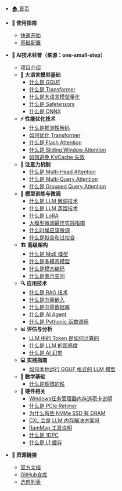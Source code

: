 <!-- _sidebar.md -->

* [🏠 首页](README.md)

* **📖 使用指南**
  * [快速开始](docs_md/guide/quickstart.md)
  * [基础配置](docs_md/guide/configuration.md)

* **🤖 AI技术科普（来源：one-small-step）**
  * [项目介绍](docs_md/one-small-step/README.md)
  * **🧠 大语言模型基础**
    * [什么是 GGUF](docs_md/one-small-step/20250113-what-is-gguf/what-is-gguf.md)
    * [什么是 Transformer](docs_md/one-small-step/20250126-what-is-transformer/what-is-transformer.md)
    * [什么是大语言模型量化](docs_md/one-small-step/20250129-what-is-quantization-in-LLM/what-is-quantization-in-LLM.md)
    * [什么是 Safetensors](docs_md/one-small-step/20250210-what-is-safetensors/what-is-safetensors.md)
    * [什么是 ONNX](docs_md/one-small-step/20250211-what-is-onnx/what-is-onnx.md)
  * **⚡ 性能优化技术**
    * [什么是推测性解码](docs_md/one-small-step/20250116-what-is-speculative-decoding/what-is-speculative-decoding.md)
    * [如何优化 Transformer](docs_md/one-small-step/20250127-how-to-optimize-transformer/how-to-optimize-transformer.md)
    * [什么是 Flash Attention](docs_md/one-small-step/20250201-what-is-flash-attention/what-is-flash-attention.md)
    * [什么是 Sliding Window Attention](docs_md/one-small-step/20250522-what-is-sliding-window-attention/what-is-sliding-window-attention.md)
    * [如何避免 KVCache 失效](docs_md/one-small-step/20250513-How-to-avoid-KVCache-invalidation/How-to-avoid-KVCache-invalidation.md)
  * **🎯 注意力机制**
    * [什么是 Multi-Head Attention](docs_md/one-small-step/20250202-what-is-multi-head-attention/what-is-multi-head-attention.md)
    * [什么是 Multi-Query Attention](docs_md/one-small-step/20250204-what-is-multi-query-attention/what-is-multi-query-attention.md)
    * [什么是 Grouped Query Attention](docs_md/one-small-step/20250205-what-is-gropued-query-attention/what-is-gropued-query-attention.md)
  * **🔧 模型训练与微调**
    * [什么是 LLM 微调技术](docs_md/one-small-step/20250208-what-is-LLM-fine-tuning/what-is-LLM-fine-tuning.md)
    * [什么是 LLM 蒸馏技术](docs_md/one-small-step/20250123-what-is-LLM-distill/what-is-LLM-distill.md)
    * [什么是 LoRA](docs_md/one-small-step/20250228-what-is-LoRA/what-is-LoRA.md)
    * [大模型微调最佳实践指南](docs_md/one-small-step/20250210-LLM-fine-tuning-summary/LLM-fine-tuning-summary.md)
    * [什么时候应该微调](docs_md/one-small-step/20250530-When-to-Use-Fine-Tuning-and-When-Not-To/When-to-Use-Fine-Tuning-and-When-Not-To.md)
    * [什么是拟合和过拟合](docs_md/one-small-step/20250301-what-is-fitting-and-overfitting/what-is-fitting-and-overfitting.md)
  * **🏗️ 高级架构**
    * [什么是 MoE 模型](docs_md/one-small-step/20250217-what-is-MoE/what-is-MoE-model.md)
    * [什么是多模态模型](docs_md/one-small-step/20250317-what-is-multi-model-llm/what-is-multi-model-llm.md)
    * [什么是模态编码](docs_md/one-small-step/20250315-what-is-modal-encoding/what-is-modal-encoding.md)
    * [什么是表示空间](docs_md/one-small-step/20250316-what-is-representation-space/what-is-representation-space.md)
  * **🔍 应用技术**
    * [什么是 RAG 技术](docs_md/one-small-step/20250209-what-is-RAG/what-is-RAG.md)
    * [什么是向量嵌入](docs_md/one-small-step/20250307-what-is-vector-embedding/what-is-vector-embedding.md)
    * [什么是向量数据库](docs_md/one-small-step/20250308-what-is-vector-database/what-is-vector-database.md)
    * [什么是 AI Agent](docs_md/one-small-step/20250220-what-is-AI-Agent/what-is-AI-Agent.md)
    * [什么是 Pythonic 函数调用](docs_md/one-small-step/20250117-what-is-pythonic-function-call/what-is-pythonic-function-call.md)
  * **📊 评估与分析**
    * [LLM 中的 Token 是如何计算的](docs_md/one-small-step/20250218-how-are-tokens-calculated-in-LLMs/how-are-tokens-calculated-in-LLMs.md)
    * [什么是 LLM 的困惑度](docs_md/one-small-step/20250403-what-is-llm-perplexity/what-is-llm-perplexity.md)
    * [什么是 AI 幻觉](docs_md/one-small-step/20250309-what-is-AI-Hallucination/what-is-AI-Hallucination.md)
  * **💻 实践指南**
    * [如何本地运行 GGUF 格式的 LLM 模型](docs_md/one-small-step/20250122-how-to-run-gguf-LLM-model/how-to-run-gguf-LLM-model.md)
  * **🔢 数学基础**
    * [什么是矩阵的秩](docs_md/one-small-step/20250227-what-is-rank-in-matrix/what-is-rank-in-matrix.md)
  * **💾 硬件相关**
    * [Windows任务管理器内存选项卡说明](docs_md/one-small-step/20250104-windows-task-manager-memory-tab-description/windows-task-manager-memory-tab-description.md)
    * [什么是 PCIe Retimer](docs_md/one-small-step/20250119-what-is-pcie-retimer/what-is-pcie-retimer.md)
    * [为什么有些 NVMe SSD 有 DRAM](docs_md/one-small-step/20250124-why-some-NVMe-SSD-have-DRAM-and-some-are-not/why-some-NVMe-SSD-have-DRAM-and-some-are-not.md)
    * [CXL 会是 LLM 内存解决方案吗](docs_md/one-small-step/20250125-does-CXL-will-be-LLM-memory-solution/does-CXL-will-be-LLM-memory-solution.md)
    * [RamMap 工具说明](docs_md/one-small-step/20250128-rammap-description/rammap-description.md)
    * [什么是 1DPC](docs_md/one-small-step/20250131-what-is-1DPC/what-is-1DPC.md)
    * [什么是 L1 缓存](docs_md/one-small-step/20250206-what-is-L1-cache/what-is-L1-cache.md)

* **🔗 资源链接**
  * [官方文档](https://docsify.js.org/)
  * [GitHub仓库](https://github.com/docsifyjs/docsify)
  * [选题列表](docs_md/one-small-step/topic.md)